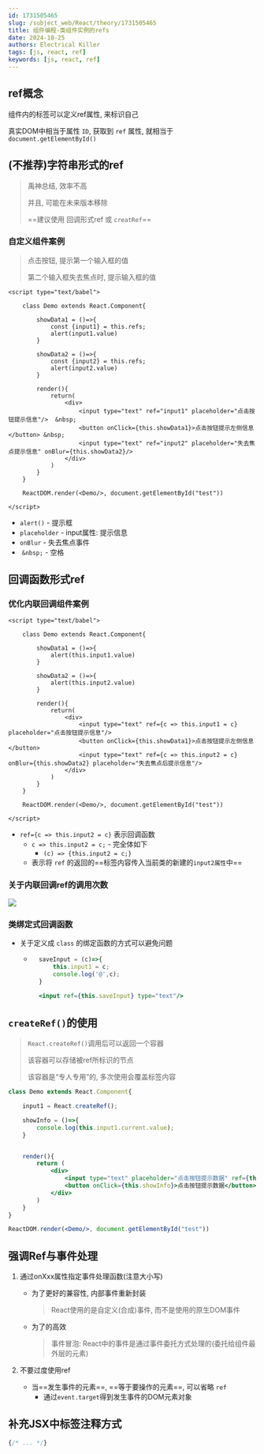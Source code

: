 ```yaml
---
id: 1731505465
slug: /subject_web/React/theory/1731505465
title: 组件编程-类组件实例的refs
date: 2024-10-25
authors: Electrical Killer
tags: [js, react, ref]
keywords: [js, react, ref]
---
```


## ref概念

组件内的标签可以定义ref属性, 来标识自己

真实DOM中相当于属性 `ID`, 获取到 `ref` 属性, 就相当于 `document.getElementById()`

## (不推荐)字符串形式的ref

> 禹神总结, 效率不高
>
> 并且, 可能在未来版本移除
>
> ==建议使用 回调形式ref 或 `creatRef`==

### 自定义组件案例

> 点击按钮, 提示第一个输入框的值
>
> 第二个输入框失去焦点时, 提示输入框的值

```react
<script type="text/babel">

    class Demo extends React.Component{

        showData1 = ()=>{
            const {input1} = this.refs;
            alert(input1.value)
        }

        showData2 = ()=>{
            const {input2} = this.refs;
            alert(input2.value)
        }

        render(){
            return(
                <div>
                    <input type="text" ref="input1" placeholder="点击按钮提示信息"/>  &nbsp;  
                    <button onClick={this.showData1}>点击按钮提示左侧信息</button> &nbsp;
                    <input type="text" ref="input2" placeholder="失去焦点提示信息" onBlur={this.showData2}/>
                </div>
            )
        }
    }

    ReactDOM.render(<Demo/>, document.getElementById("test"))

</script>
```

- `alert()` - 提示框
- `placeholder` - input属性: 提示信息
- `onBlur` - 失去焦点事件
- &nbsp;`&nbsp;` - 空格

## 回调函数形式ref

### 优化内联回调组件案例

```react
<script type="text/babel">

    class Demo extends React.Component{

        showData1 = ()=>{
            alert(this.input1.value)
        }

        showData2 = ()=>{
            alert(this.input2.value)
        }

        render(){
            return(
                <div>
                    <input type="text" ref={c => this.input1 = c} placeholder="点击按钮提示信息"/>    
                    <button onClick={this.showData1}>点击按钮提示左侧信息</button>
                    <input type="text" ref={c => this.input2 = c} onBlur={this.showData2} placeholder="失去焦点后提示信息"/>    
                </div>
            )
        }
    }

    ReactDOM.render(<Demo/>, document.getElementById("test"))

</script>
```

- `ref={c => this.input2 = c}` 表示回调函数
    - `c => this.input2 = c;` - 完全体如下
        - `(c) => {this.input2 = c;}`
    - 表示将 `ref` 的返回的==标签内容传入当前类的新建的`input2属性`中==

### 关于内联回调ref的调用次数

<img src="https://img.eksnotebook.com/images/202410261904831.png"/>

### 类绑定式回调函数

- 关于定义成 `class` 的绑定函数的方式可以避免问题

    - ```jsx
        saveInput = (c)=>{
            this.input1 = c;
            console.log('@',c);
        }
        
        <input ref={this.saveInput} type="text"/>
        ```

## `createRef()`的使用

> `React.createRef()`调用后可以返回一个容器
>
> 该容器可以存储被ref所标识的节点
>
> 该容器是“专人专用”的, 多次使用会覆盖标签内容

```jsx
class Demo extends React.Component{

    input1 = React.createRef();

    showInfo = ()=>{
        console.log(this.input1.current.value);
    }


    render(){
        return (
            <div>
                <input type="text" placeholder="点击按钮提示数据" ref={this.input1}/>
                <button onClick={this.showInfo}>点击按钮提示数据</button>
            </div>
        )
    }
}

ReactDOM.render(<Demo/>, document.getElementById("test"))
```

## 强调Ref与事件处理

1. 通过onXxx属性指定事件处理函数(注意大小写)

    - 为了更好的兼容性, 内部事件重新封装

        > React使用的是自定义(合成)事件, 而不是使用的原生DOM事件

    - 为了的高效

        > 事件冒泡: React中的事件是通过事件委托方式处理的(委托给组件最外层的元素) 

2. 不要过度使用ref
    - 当==发生事件的元素==, ==等于要操作的元素==, 可以省略 `ref` 
        - 通过`event.target`得到发生事件的DOM元素对象

## 补充JSX中标签注释方式

```jsx
{/* ... */}
```
